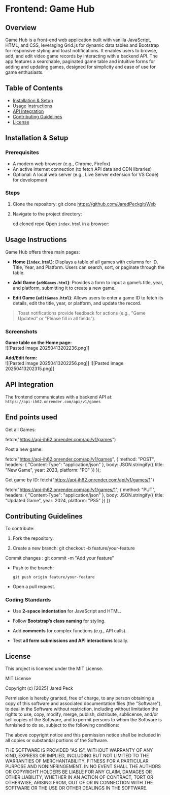 # Frontend: Game Hub

## Overview
Game Hub is a front-end web application built with vanilla JavaScript, HTML, and CSS, leveraging Grid.js for dynamic data tables and Bootstrap for responsive styling and toast notifications. It enables users to browse, add, and edit video game records by interacting with a backend API. The app features a searchable, paginated game table and intuitive forms for adding and updating games, designed for simplicity and ease of use for game enthusiasts.

## Table of Contents
- [Installation & Setup](#installation--setup)
- [Usage Instructions](#usage-instructions)
- [API Integration](#api-integration)
- [Contributing Guidelines](#contributing-guidelines)
- [License](#license)

## Installation & Setup

### Prerequisites
- A modern web browser (e.g., Chrome, Firefox)
- An active internet connection (to fetch API data and CDN libraries)
- Optional: A local web server (e.g., Live Server extension for VS Code) for development

### Steps
1. Clone the repository:
   git clone https://github.com/JaredPeckgit/Web

2. Navigate to the project directory:

	cd cloned repo
Open `index.html` in a browser:


## Usage Instructions

Game Hub offers three main pages:

- **Home (`index.html`)**: Displays a table of all games with columns for ID, Title, Year, and Platform. Users can search, sort, or paginate through the table.
    
- **Add Game (`addGames.html`)**: Provides a form to input a game’s title, year, and platform, submitting it to create a new game.
    
- **Edit Game (`editGames.html`)**: Allows users to enter a game ID to fetch its details, edit the title, year, or platform, and update the record.
    

> Toast notifications provide feedback for actions (e.g., "Game Updated" or "Please fill in all fields").

### Screenshots

**Game table on the Home page:**  
![[Pasted image 20250413202236.png]]

**Add/Edit form:**  
![[Pasted image 20250413202256.png]]
![[Pasted image 20250413202315.png]]
## API Integration

The frontend communicates with a backend API at:  
`https://api-ih62.onrender.com/api/v1/games`


## End points used
Get all Games:

fetch("https://api-ih62.onrender.com/api/v1/games")

Post a new game:

fetch("https://api-ih62.onrender.com/api/v1/games", {
  method: "POST",
  headers: { "Content-Type": "application/json" },
  body: JSON.stringify({ title: "New Game", year: 2023, platform: "PC" })
});


Get game by ID:
fetch("https://api-ih62.onrender.com/api/v1/games/1")



fetch("https://api-ih62.onrender.com/api/v1/games/1", {
  method: "PUT",
  headers: { "Content-Type": "application/json" },
  body: JSON.stringify({ title: "Updated Game", year: 2024, platform: "PS5" })
})


## Contributing Guidelines

To contribute:

1. Fork the repository.
    
2. Create a new branch:
git checkout -b feature/your-feature

Commit changes : git commit -m "Add your feature"

- Push to the branch:
    
    `git push origin feature/your-feature`
    
- Open a pull request.



### Coding Standards

- Use **2-space indentation** for JavaScript and HTML.
    
- Follow **Bootstrap’s class naming** for styling.
    
- Add **comments** for complex functions (e.g., API calls).
    
- Test **all form submissions and API interactions** locally.
    

## License

This project is licensed under the MIT License. 

MIT License

Copyright (c) [2025] Jared Peck


Permission is hereby granted, free of charge, to any person obtaining a copy
of this software and associated documentation files (the "Software"), to deal
in the Software without restriction, including without limitation the rights
to use, copy, modify, merge, publish, distribute, sublicense, and/or sell
copies of the Software, and to permit persons to whom the Software is
furnished to do so, subject to the following conditions:

The above copyright notice and this permission notice shall be included in all
copies or substantial portions of the Software.

THE SOFTWARE IS PROVIDED "AS IS", WITHOUT WARRANTY OF ANY KIND, EXPRESS OR
IMPLIED, INCLUDING BUT NOT LIMITED TO THE WARRANTIES OF MERCHANTABILITY,
FITNESS FOR A PARTICULAR PURPOSE AND NONINFRINGEMENT. IN NO EVENT SHALL THE
AUTHORS OR COPYRIGHT HOLDERS BE LIABLE FOR ANY CLAIM, DAMAGES OR OTHER
LIABILITY, WHETHER IN AN ACTION OF CONTRACT, TORT OR OTHERWISE, ARISING FROM,
OUT OF OR IN CONNECTION WITH THE SOFTWARE OR THE USE OR OTHER DEALINGS IN THE
SOFTWARE.
